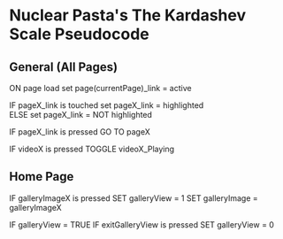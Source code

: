 # Nuclear Pasta's The Kardashev Scale Pseudocode

## General (All Pages)

ON page load
  set page(currentPage)_link = active

IF pageX_link is touched 
  set pageX_link = highlighted  
ELSE
  set pageX_link = NOT highlighted

IF pageX_link is pressed
  GO TO pageX
  
IF videoX is pressed
  TOGGLE videoX_Playing

## Home Page

IF galleryImageX is pressed
  SET galleryView = 1
  SET galleryImage = galleryImageX
  
IF galleryView = TRUE
  IF exitGalleryView is pressed
    SET galleryView = 0
